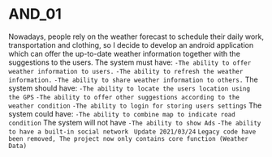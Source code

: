 # AND_01
Nowadays, people rely on the weather forecast to schedule their daily work, transportation and clothing, so I decide to develop an android application which can offer the up-to-date weather information together with the suggestions to the users.
The system must have:
`-The ability to offer weather information to users.`
`-The ability to refresh the weather information.`
`-The ability to share weather information to others.`
The system should have:
`-The ability to locate the users location using the GPS`
`-The ability to offer other suggestions according to the weather condition`
`-The ability to login for storing users settings`
The system could have:
`-The ability to combine map to indicate road condition`
The system will not have
`-The ability to show Ads`
`-The ability to have a built-in social network `
`Update 2021/03/24`
`Legacy code have been removed, The project now only contains core function (Weather Data)`
